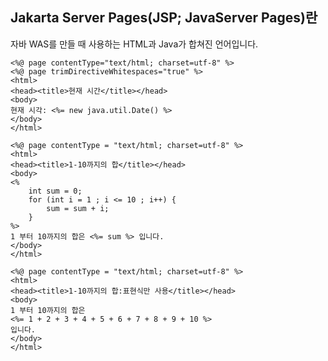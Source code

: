 ## Jakarta Server Pages(JSP; JavaServer Pages)란
자바 WAS를 만들 때 사용하는 HTML과 Java가 합쳐진 언어입니다.


```
<%@ page contentType="text/html; charset=utf-8" %>
<%@ page trimDirectiveWhitespaces="true" %>
<html>
<head><title>현재 시간</title></head>
<body>
현재 시각: <%= new java.util.Date() %>
</body>
</html>
```

```
<%@ page contentType = "text/html; charset=utf-8" %>
<html>
<head><title>1-10까지의 합</title></head>
<body>
<%
	int sum = 0;
	for (int i = 1 ; i <= 10 ; i++) {
		sum = sum + i;
	}
%>
1 부터 10까지의 합은 <%= sum %> 입니다.
</body>
</html>
```

```
<%@ page contentType = "text/html; charset=utf-8" %>
<html>
<head><title>1-10까지의 합:표현식만 사용</title></head>
<body>
1 부터 10까지의 합은 
<%= 1 + 2 + 3 + 4 + 5 + 6 + 7 + 8 + 9 + 10 %>
입니다.
</body>
</html>
```

